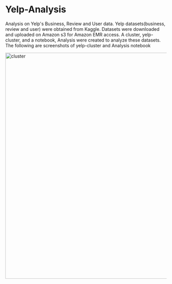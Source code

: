 # Yelp-Analysis
Analysis on Yelp's Business, Review and User data.
Yelp datasets(business, review and user) were obtained from Kaggle. Datasets were downloaded and uploaded on Amazon s3 for Amazon EMR access. A cluster, yelp-cluster, and a notebook, Analysis were created to analyze these datasets. 
The following are screenshots of yelp-cluster and Analysis notebook


<img width="704" alt="cluster" src="https://user-images.githubusercontent.com/57785809/80971615-093c5000-8deb-11ea-9296-70201d1b455e.png">

